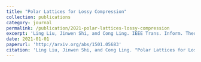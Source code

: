 ```yaml
---
title: "Polar Lattices for Lossy Compression"
collection: publications
category: journal
permalink: /publication/2021-polar-lattices-lossy-compression
excerpt: 'Ling Liu, Jinwen Shi, and Cong Ling. IEEE Trans. Inform. Theory, to appear.'
date: 2021-01-01
paperurl: 'http://arxiv.org/abs/1501.05683'
citation: 'Ling Liu, Jinwen Shi, and Cong Ling. "Polar Lattices for Lossy Compression." <i>IEEE Transactions on Information Theory</i>, to appear.'
---
```


